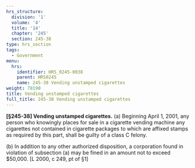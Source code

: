 ```yaml
---
hrs_structure:
  division: '1'
  volume: '4'
  title: '14'
  chapter: '245'
  section: 245-38
type: hrs_section
tags:
  - Government
menu:
  hrs:
    identifier: HRS_0245-0038
    parent: HRS0245
    name: 245-38 Vending unstamped cigarettes
weight: 78190
title: Vending unstamped cigarettes
full_title: 245-38 Vending unstamped cigarettes
---
```

**[§245-38] Vending unstamped cigarettes.** (a) Beginning April 1, 2001, any person who knowingly places for sale in a cigarette vending machine any cigarettes not contained in cigarette packages to which are affixed stamps as required by this part, shall be guilty of a class C felony.

(b) In addition to any other authorized disposition, a corporation found in violation of subsection (a) may be fined in an amount not to exceed $50,000\. [L 2000, c 249, pt of §1]